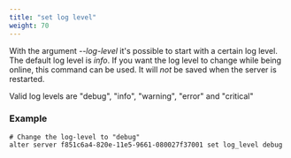 ```yaml
---
title: "set log level"
weight: 70
---
```


With the argument *--log-level* it's possible to start with a certain log level.
The default log level is *info*. If you want the log level to change while
being online, this command can be used. It will *not* be saved when the server is
restarted.

Valid log levels are "debug", "info", "warning", "error" and "critical"

### Example

    # Change the log-level to "debug"
    alter server f851c6a4-820e-11e5-9661-080027f37001 set log_level debug

